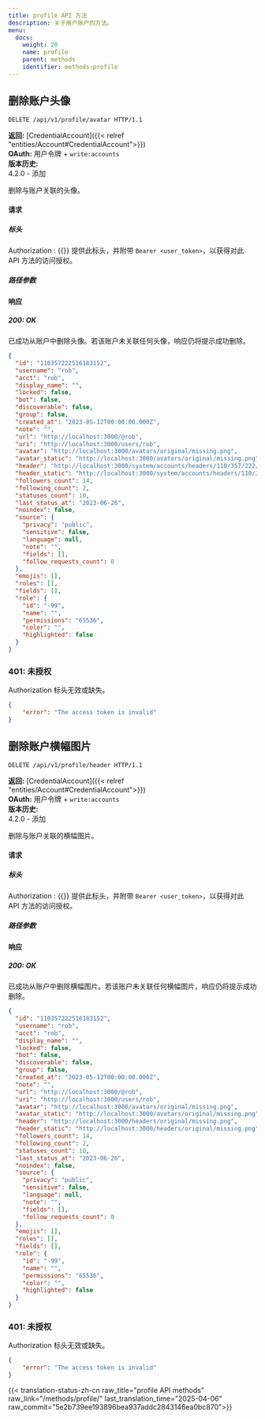 ```yaml
---
title: profile API 方法
description: 关于用户账户的方法。
menu:
  docs:
    weight: 20
    name: profile
    parent: methods
    identifier: methods-profile
---
```


<style>
#TableOfContents ul ul ul {display: none}
</style>

## 删除账户头像

```http
DELETE /api/v1/profile/avatar HTTP/1.1
```

**返回:** [CredentialAccount]({{< relref "entities/Account#CredentialAccount">}})\
**OAuth:** 用户令牌 + `write:accounts`\
**版本历史:**\
4.2.0 - 添加

删除与账户关联的头像。

#### 请求

##### 标头

Authorization
: {{<required>}} 提供此标头，并附带 `Bearer <user_token>`，以获得对此 API 方法的访问授权。

##### 路径参数

#### 响应

##### 200: OK

已成功从账户中删除头像。若该账户未关联任何头像，响应仍将提示成功删除。

```json
{
  "id": "110357222516183152",
  "username": "rob",
  "acct": "rob",
  "display_name": "",
  "locked": false,
  "bot": false,
  "discoverable": false,
  "group": false,
  "created_at": "2023-05-12T00:00:00.000Z",
  "note": "",
  "url": "http://localhost:3000/@rob",
  "uri": "http://localhost:3000/users/rob",
  "avatar": "http://localhost:3000/avatars/original/missing.png",
  "avatar_static": "http://localhost:3000/avatars/original/missing.png",
  "header": "http://localhost:3000/system/accounts/headers/110/357/222/516/183/152/original/0cd99648c23005ed.png",
  "header_static": "http://localhost:3000/system/accounts/headers/110/357/222/516/183/152/original/0cd99648c23005ed.png",
  "followers_count": 14,
  "following_count": 2,
  "statuses_count": 10,
  "last_status_at": "2023-06-26",
  "noindex": false,
  "source": {
    "privacy": "public",
    "sensitive": false,
    "language": null,
    "note": "",
    "fields": [],
    "follow_requests_count": 0
  },
  "emojis": [],
  "roles": [],
  "fields": [],
  "role": {
    "id": "-99",
    "name": "",
    "permissions": "65536",
    "color": "",
    "highlighted": false
  }
}
```

### 401: 未授权

Authorization 标头无效或缺失。

```json
{
	"error": "The access token is invalid"
}
```

## 删除账户横幅图片

```http
DELETE /api/v1/profile/header HTTP/1.1
```

**返回:** [CredentialAccount]({{< relref "entities/Account#CredentialAccount">}})\
**OAuth:** 用户令牌 + `write:accounts`\
**版本历史:**\
4.2.0 - 添加

删除与账户关联的横幅图片。

#### 请求

##### 标头

Authorization
: {{<required>}} 提供此标头，并附带 `Bearer <user_token>`，以获得对此 API 方法的访问授权。

##### 路径参数

#### 响应

##### 200: OK

已成功从账户中删除横幅图片。若该账户未关联任何横幅图片，响应仍将提示成功删除。

```json
{
  "id": "110357222516183152",
  "username": "rob",
  "acct": "rob",
  "display_name": "",
  "locked": false,
  "bot": false,
  "discoverable": false,
  "group": false,
  "created_at": "2023-05-12T00:00:00.000Z",
  "note": "",
  "url": "http://localhost:3000/@rob",
  "uri": "http://localhost:3000/users/rob",
  "avatar": "http://localhost:3000/avatars/original/missing.png",
  "avatar_static": "http://localhost:3000/avatars/original/missing.png",
  "header": "http://localhost:3000/headers/original/missing.png",
  "header_static": "http://localhost:3000/headers/original/missing.png",
  "followers_count": 14,
  "following_count": 2,
  "statuses_count": 10,
  "last_status_at": "2023-06-26",
  "noindex": false,
  "source": {
    "privacy": "public",
    "sensitive": false,
    "language": null,
    "note": "",
    "fields": [],
    "follow_requests_count": 0
  },
  "emojis": [],
  "roles": [],
  "fields": [],
  "role": {
    "id": "-99",
    "name": "",
    "permissions": "65536",
    "color": "",
    "highlighted": false
  }
}
```

### 401: 未授权

Authorization 标头无效或缺失。

```json
{
	"error": "The access token is invalid"
}
```

{{< translation-status-zh-cn raw_title="profile API methods" raw_link="/methods/profile/" last_translation_time="2025-04-06" raw_commit="5e2b739ee193896bea937addc2843146ea0bc870">}}
